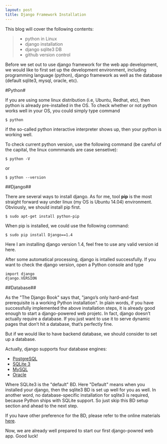 ```yaml
---
layout: post
title: Django Framework Installation
---
```


This blog will cover the following contents:

>- python in Linux
>- django installation
>- django sqlite3 DB
>- github version control 

Before we set out to use django framework for the web app development, we would like to first set up the development environment, including programming language (python), django framework as well as the database (default sqlite3, mysql, oracle, etc).

#Python#

If you are using some linux distribution (i.e, Ubuntu, Redhat, etc), then python is already
pre-installed in the OS. To check whether or not python works well in your OS, you could simply type command 


```
$ python
```

if the so-called python interactive interpreter shows up, then your python is working well.

To check current python version, use the following command (be careful of the capital, the linux commmands are case sensetive):

```
$ python -V
```

or

```
$ python --version
```


##Django##

There are several ways to install django. As for me, tool **pip** is the most straight forward way under linux (my OS is Ubuntu 14.04) environment. Obviously, we should install pip first.


```
$ sudo apt-get install python-pip 
```

When pip is installed, we could use the following command:

```
$ sudo pip install Django==1.4 
```

Here I am installing django version 1.4, feel free to use any valid version id here. 

After some automatical processing, django is intalled successfully. If you want to check the django version, open a Python console and type

```
import django
django.VERSION
```

##Database##

As the "The Django Book" says that, "jango’s only hard-and-fast prerequisite is a working Python installation". In plain words, if you have successfully implemented the above installation steps,
it is already good enough to start a django-powered web projetc. In fact, django doesn’t actually require a database. If you just want to use it to serve dynamic pages that don’t hit a database, that’s perfectly fine.

But if we would like to have backend database, we should consider to set up a database. 

Actually, django supports four database engines:

- [PostgreSQL](http://www.postgresql.org/)
- [SQLite 3](http://www.sqlite.org/)
- [MySQL](http://www.mysql.com/)
- [Oracle](http://www.oracle.com/)

Where SQLite3 is the "default" BD. Here "Default" means when you installed your django, then the sqlite3 BD is set up well for you as well. In another word, no database-specific installation for sqlite3 is required, because Python ships with SQLite support. So just skip this BD setup section and ahead to the next step.

If you have other preference for the BD, please refer to the online materials [here](http://www.djangobook.com/en/2.0/chapter02.html).


Now, we are already well prepared to start our first django-powred web app. Good luck!

